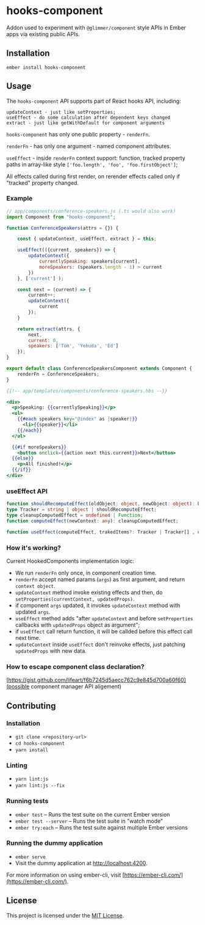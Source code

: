 hooks-component
==============================================================================

Addon used to experiment with `@glimmer/component` style APIs in Ember apps via
existing public APIs.

Installation
------------------------------------------------------------------------------

```
ember install hooks-component
```


Usage
------------------------------------------------------------------------------

The `hooks-component` API supports part of React hooks API, including:

	updateContext - just like setProperties;
	useEffect - do some calculation after dependent keys changed
	extract - just like getWithDefault for component arguments

`hooks-component` has only one public property - `renderFn`.

`renderFn`  - has only one argument - named component attributes.

`useEffect` - inside `renderFn` context support: function, tracked property paths in array-like style `['foo.length', 'foo', 'foo.firstObject']`;

All effects called during first render, on rerender effects called only if "tracked" property changed.

### Example

```js
// app/components/conference-speakers.js (.ts would also work)
import Component from "hooks-component";

function ConferenceSpeakers(attrs = {}) {

	const { updateContext, useEffect, extract } = this;

	useEffect(({current, speakers}) => {
		updateContext({
			currentlySpeaking: speakers[current],
			moreSpeakers: (speakers.length - 1) > current
		})
	}, ['current'] );

	const next = (current) => {
		current++;
		updateContext({
			current 
		});
	}

	return extract(attrs, {
		next,
		current: 0,
		speakers: ['Tom', 'Yehuda', 'Ed']
	});
}

export default class ConferenceSpeakersComponent extends Component {
	renderFn = ConferenceSpeakers;
}
```

```hbs
{{!-- app/templates/components/conference-speakers.hbs --}}

<div>
  <p>Speaking: {{currentlySpeaking}}</p>
  <ul>
    {{#each speakers key="@index" as |speaker|}}
      <li>{{speaker}}</li>
    {{/each}}
  </ul>

  {{#if moreSpeakers}}
    <button onclick={{action next this.current}}>Next</button>
  {{else}}
    <p>All finished!</p>
  {{/if}}
</div>
```


### useEffect API
```ts
function shouldRecomputeEffect(oldObject: object, newObject: object): boolean;
type Tracker = string | object | shouldRecomputeEffect;
type cleanupComputedEffect = undefined | Function;
function computeEffect(newContext: any): cleanupComputedEffect;

function useEffect(computeEffect, trakedItems?: Tracker | Tracker[] , useTrackersOnFirstRender?: boolean = false)
```


### How it's working?
Current HookedComponents implementation logic:

* We run `renderFn` only once, in component creation time.
* `renderFn` accept named params (`args`) as first argument, and return `context object`.
* `updateContext` method invoke existing effects and then, do `setProperties(currentContext, updatedProps)`.
* if component `args` updated, it invokes `updateContext` method with updated `args`.
* `useEffect` method adds "after `updateContext` and before `setProperties` callbacks with `updatedProps` object as argument"; 
* if `useEffect` call return function, it will be callded before this effect call next time.
* `updateContext` inside `useEffect` don't reinvoke effects, just patching `updatedProps` with new data.


### How to escape component class declaration?
[https://gist.github.com/lifeart/f6b7245d5aecc762c9e845d700a60f60](possible component manager API aligement)

Contributing
------------------------------------------------------------------------------

### Installation

* `git clone <repository-url>`
* `cd hooks-component`
* `yarn install`

### Linting

* `yarn lint:js`
* `yarn lint:js --fix`

### Running tests

* `ember test` – Runs the test suite on the current Ember version
* `ember test --server` – Runs the test suite in "watch mode"
* `ember try:each` – Runs the test suite against multiple Ember versions

### Running the dummy application

* `ember serve`
* Visit the dummy application at [http://localhost:4200](http://localhost:4200).

For more information on using ember-cli, visit [https://ember-cli.com/](https://ember-cli.com/).

License
------------------------------------------------------------------------------

This project is licensed under the [MIT License](LICENSE.md).
